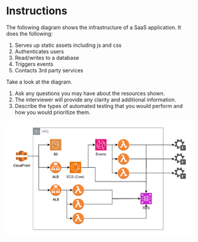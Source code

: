 # Instructions

The following diagram shows the infrastructure of a SaaS application. It does the following:

1. Serves up static assets including js and css
2. Authenticates users
3. Read/writes to a database
4. Triggers events
5. Contacts 3rd party services

Take a look at the diagram.

1. Ask any questions you may have about the resources shown.
2. The interviewer will provide any clarity and additional information.
3. Describe the types of automated testing that you would perform and how you would prioritize them.

![Infrastructure](./Infrastructure.drawio.png)
